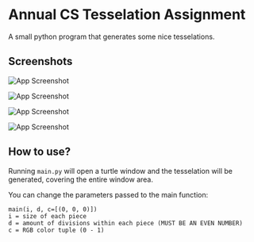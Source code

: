 
# Annual CS Tesselation Assignment

A small python program that generates some nice tesselations.


## Screenshots

![App Screenshot](https://via.placeholder.com/468x300?text=App+Screenshot+Here)

![App Screenshot](https://via.placeholder.com/468x300?text=App+Screenshot+Here)

![App Screenshot](https://via.placeholder.com/468x300?text=App+Screenshot+Here)

![App Screenshot](https://via.placeholder.com/468x300?text=App+Screenshot+Here)



## How to use?
Running ```main.py``` will open a turtle window and the tesselation will be generated, covering the entire window area. 

You can change the parameters passed to the main function:
```python3
main(i, d, c=[(0, 0, 0)])
i = size of each piece
d = amount of divisions within each piece (MUST BE AN EVEN NUMBER)
c = RGB color tuple (0 - 1)


```
